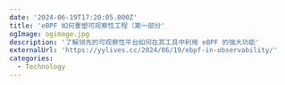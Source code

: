 ```yaml
---
date: '2024-06-19T17:20:05.000Z'
title: 'eBPF 如何重塑可观察性工程（第一部分'
ogImage: ogimage.jpg
description: '了解领先的可观察性平台如何在其工具中利用 eBPF 的强大功能'
externalUrl: 'https://yylives.cc/2024/06/19/ebpf-in-observability/'
categories:
  - Technology
---
```

